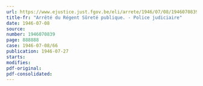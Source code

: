 ```yaml
---
url: https://www.ejustice.just.fgov.be/eli/arrete/1946/07/08/1946070839/justel
title-fr: "Arrêté du Régent Sûreté publique. - Police judiciaire"
date: 1946-07-08
source:
number: 1946070839
page: 888888
case: 1946-07-08/66
publication: 1946-07-27
starts:
modifies:
pdf-original:
pdf-consolidated:
---
```


